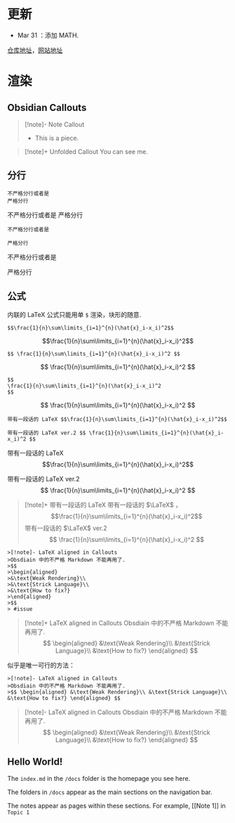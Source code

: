# 更新

- Mar 31 ：添加 MATH.

[仓库地址](https://github.com/zoeplus/zoeminus)，[网站地址](https://zoeplus.github.io/zoeminus/)

# 渲染

## Obsidian Callouts

>[!note]- Note Callout
>- This is a piece.

>[!note]+ Unfolded Callout
>You can see me.

## 分行

```
不严格分行或者是
严格分行
```

不严格分行或者是
严格分行

```
不严格分行或者是

严格分行
```


不严格分行或者是

严格分行

## 公式

内联的 LaTeX 公式只能用单 `$` 渲染，块形的随意.

`$$\frac{1}{n}\sum\limits_{i=1}^{n}(\hat{x}_i-x_i)^2$$`

$$\frac{1}{n}\sum\limits_{i=1}^{n}(\hat{x}_i-x_i)^2$$

`$$ \frac{1}{n}\sum\limits_{i=1}^{n}(\hat{x}_i-x_i)^2 $$`

$$ \frac{1}{n}\sum\limits_{i=1}^{n}(\hat{x}_i-x_i)^2 $$

```
$$ 
\frac{1}{n}\sum\limits_{i=1}^{n}(\hat{x}_i-x_i)^2 
$$
```

$$ 
\frac{1}{n}\sum\limits_{i=1}^{n}(\hat{x}_i-x_i)^2 
$$

```
带有一段话的 LaTeX $$\frac{1}{n}\sum\limits_{i=1}^{n}(\hat{x}_i-x_i)^2$$

带有一段话的 LaTeX ver.2 $$ \frac{1}{n}\sum\limits_{i=1}^{n}(\hat{x}_i-x_i)^2 $$
```

带有一段话的 LaTeX $$\frac{1}{n}\sum\limits_{i=1}^{n}(\hat{x}_i-x_i)^2$$

带有一段话的 LaTeX ver.2 $$ \frac{1}{n}\sum\limits_{i=1}^{n}(\hat{x}_i-x_i)^2 $$

>[!note]+ 带有一段话的 LaTeX
>带有一段话的 $\LaTeX$ ， $$\frac{1}{n}\sum\limits_{i=1}^{n}(\hat{x}_i-x_i)^2$$
>带有一段话的 $\LaTeX$ ver.2 $$ \frac{1}{n}\sum\limits_{i=1}^{n}(\hat{x}_i-x_i)^2 $$

```
>[!note]- LaTeX aligned in Callouts
>Obsdiain 中的不严格 Markdown 不能再用了.
>$$
>\begin{aligned}
>&\text{Weak Rendering}\\
>&\text{Strick Language}\\
>&\text{How to fix?}
>\end{aligned}
>$$
> #issue
```

>[!note]+ LaTeX aligned in Callouts
>Obsdiain 中的不严格 Markdown 不能再用了.
>$$
>\begin{aligned}
>&\text{Weak Rendering}\\
>&\text{Strick Language}\\
>&\text{How to fix?}
>\end{aligned}
>$$

似乎是唯一可行的方法：

```
>[!note]- LaTeX aligned in Callouts
>Obsdiain 中的不严格 Markdown 不能再用了.
>$$ \begin{aligned} &\text{Weak Rendering}\\ &\text{Strick Language}\\ &\text{How to fix?} \end{aligned} $$
```

>[!note]- LaTeX aligned in Callouts
>Obsdiain 中的不严格 Markdown 不能再用了.
>$$ \begin{aligned} &\text{Weak Rendering}\\ &\text{Strick Language}\\ &\text{How to fix?} \end{aligned} $$

## Hello World!

The `index.md` in the `/docs` folder is the homepage you see here.

The folders in `/docs` appear as the main sections on the navigation bar.

The notes appear as pages within these sections. For example, [[Note 1]] in `Topic 1`